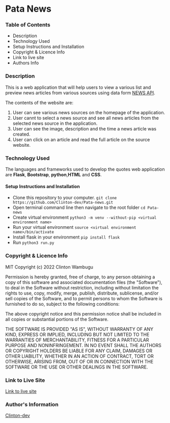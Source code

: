 # Pata News
### Table of Contents
* Description
* Technology Used
* Setup Instructions and Installation
* Copyright & Licence Info
* Link to live site
* Authors Info

### Description
This is a web application that will help users to view a various list and preview news articles from various sources using data form [NEWS API](https://newsapi.org/).

The contents of the website are:
1. User can see various news sources on the homepage of the application.
2. User cannt to select a news source and see all news articles from the selected news source in the application.
3. User can see the image, description and the time a news article was created.
4. User can click on an article and read the full article on the source website.


### Technology Used
The languages and frameworks used to develop the quotes web application are **Flask**, **Bootstrap**, **python**,**HTML** and **CSS**.

#### Setup Instructions and Installation

- Clone this repository to your computer. `git clone https://github.com/Clinton-dev/Pata-news.git`
- Open terminal command line then navigate to the root folder `cd Pata-news`
- Create virtual environment `python3 -m venv --without-pip <virtual environment name>`
- Run your virtual environment `source <virtual environment name>/bin/activate`
- Install flask in your environment `pip install flask`
- Run `python3 run.py`


### Copyright & Licence Info
MIT Copyright (c) 2022 Clinton Wambugu

Permission is hereby granted, free of charge, to any person obtaining a copy of this software and associated documentation files (the "Software"), to deal in the Software without restriction, including without limitation the rights to use, copy, modify, merge, publish, distribute, sublicense, and/or sell copies of the Software, and to permit persons to whom the Software is furnished to do so, subject to the following conditions:

The above copyright notice and this permission notice shall be included in all copies or substantial portions of the Software.

THE SOFTWARE IS PROVIDED "AS IS", WITHOUT WARRANTY OF ANY KIND, EXPRESS OR IMPLIED, INCLUDING BUT NOT LIMITED TO THE WARRANTIES OF MERCHANTABILITY, FITNESS FOR A PARTICULAR PURPOSE AND NONINFRINGEMENT. IN NO EVENT SHALL THE AUTHORS OR COPYRIGHT HOLDERS BE LIABLE FOR ANY CLAIM, DAMAGES OR OTHER LIABILITY, WHETHER IN AN ACTION OF CONTRACT, TORT OR OTHERWISE, ARISING FROM, OUT OF OR IN CONNECTION WITH THE SOFTWARE OR THE USE OR OTHER DEALINGS IN THE SOFTWARE.
### Link to Live Site
[Link to live site](https://pata-news.herokuapp.com/)


### Author's Information
[Clinton-dev](https://github.com/Clinton-dev)



